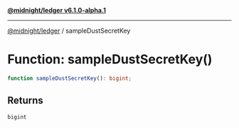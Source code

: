 [**@midnight/ledger v6.1.0-alpha.1**](../README.md)

***

[@midnight/ledger](../globals.md) / sampleDustSecretKey

# Function: sampleDustSecretKey()

```ts
function sampleDustSecretKey(): bigint;
```

## Returns

`bigint`
